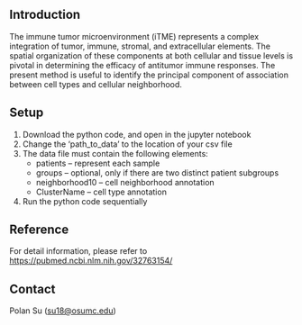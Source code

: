 ## Introduction
The immune tumor microenvironment (iTME) represents a complex integration of tumor, immune, stromal, and extracellular elements. The spatial organization of these components at both cellular and tissue levels is pivotal in determining the efficacy of antitumor immune responses. The present method is useful to identify the principal component of association between cell types and cellular neighborhood.
## Setup
1.	Download the python code, and open in the jupyter notebook
2.	Change the ‘path_to_data’ to the location of your csv file
3.	The data file must contain the following elements:
    - patients – represent each sample
    - groups – optional, only if there are two distinct patient subgroups
    - neighborhood10 – cell neighborhood annotation
    - ClusterName – cell type annotation
4.	Run the python code sequentially
## Reference
For detail information, please refer to https://pubmed.ncbi.nlm.nih.gov/32763154/
## Contact
Polan Su (su18@osumc.edu)
